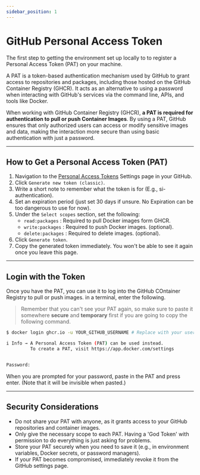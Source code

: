 ```yaml
---
sidebar_position: 1
---
```


# GitHub Personal Access Token

The first step to getting the environment set up locally to to register a Personal Access Token (PAT) on your machine.

A PAT is a token-based authentication mechanism used by GitHub to grant access to repositories and packages, including those hosted on the GitHub Container Registry (GHCR). It acts as an alternative to using a password when interacting with GitHub's services via the command line, APIs, and tools like Docker.

When working with GitHub Container Registry (GHCR), **a PAT is required for authentication to pull or push Container Images**. By using a PAT, GitHub ensures that only authorized users can access or modify sensitive images and data, making the interaction more secure than using basic authentication with just a password.

---

## How to Get a Personal Access Token (PAT)

1. Navigation to the [Personal Access Tokens](https://github.com/settings/tokens) Settings page in your GitHub.
2. Click `Generate new token (classic)`.
3. Write a short note to remember what the token is for (E.g., si-authentication).
4. Set an expiration period (just set 30 days if unsure. No Expiration can be too dangerous to use for now).
5. Under the `Select scopes` section, set the following:
   - `read:packages` : Required to pull Docker images form GHCR.
   - `write:packages` : Required to push Docker images. (optional).
   - `delete:packages` : Required to delete images. (optional).
6. Click `Generate token`.
7. Copy the generated token immediately. You won't be able to see it again once you leave this page.

---

## Login with the Token

Once you have the PAT, you can use it to log into the GitHub COntainer Registry to pull or push images. in a terminal, enter the following.

> Remember that you can't see your PAT again, so make sure to paste it somewhere **secure** and **temporary** first if you are going to copy the following command.

```bash
$ docker login ghcr.io -u YOUR_GITHUB_USERNAME # Replace with your username.

i Info → A Personal Access Token (PAT) can be used instead.
         To create a PAT, visit https://app.docker.com/settings


Password:
```

When you are prompted for your password, paste in the PAT and press enter. (Note that it will be invisible when pasted.)

---

## Security Considerations

- Do not share your PAT with anyone, as it grants access to your GitHub repositories and container images.
- Only give the necessary scope to each PAT. Having a 'God Token' with permission to do everything is just asking for problems.
- Store your PAT securely when you need to save it (e.g., in environment variables, Docker secrets, or password managers).
- If your PAT becomes compromised, immediately revoke it from the GitHub settings page.
